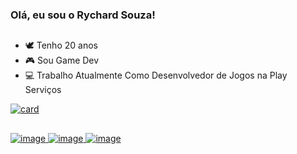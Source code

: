### Olá, eu sou o Rychard Souza!
##
- 🕊 Tenho 20 anos
- 🎮 Sou Game Dev
- 💻 Trabalho Atualmente Como Desenvolvedor de Jogos na Play Serviços

[![card](https://github-readme-stats.vercel.app/api?username=rycsouza&theme=merko&show_icons=true)](https://github.com/rycsouza/)
##


<a href="https://www.linkedin.com/in/rychardsouza/">![image](https://img.shields.io/badge/LinkedIn-0077B5?style=for-the-badge&logo=linkedin&logoColor=white)
<a href="https://mail.google.com/mail/u/3/#inbox">![image](https://img.shields.io/badge/Gmail-D14836?style=for-the-badge&logo=gmail&logoColor=white)
<a href="https://app.slack.com/client/TJ9J9HG8Z/C02T08KS1GC">![image](https://img.shields.io/badge/Slack-4A154B?style=for-the-badge&logo=slack&logoColor=white)
